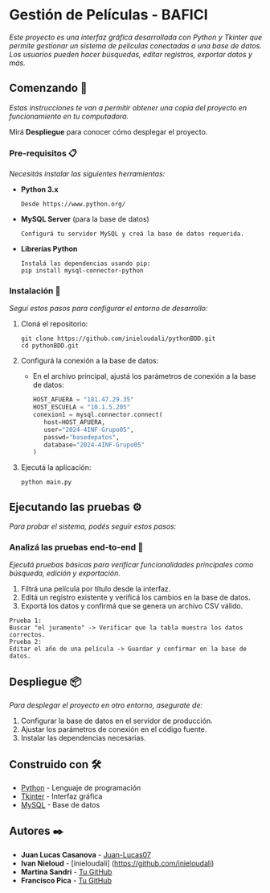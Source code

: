 # Gestión de Películas - BAFICI

_Este proyecto es una interfaz gráfica desarrollada con Python y Tkinter que permite gestionar un sistema de películas conectadas a una base de datos. Los usuarios pueden hacer búsquedas, editar registros, exportar datos y más._

## Comenzando 🚀

_Estas instrucciones te van a permitir obtener una copia del proyecto en funcionamiento en tu computadora._

Mirá **Despliegue** para conocer cómo desplegar el proyecto.

### Pre-requisitos 📋

_Necesitás instalar las siguientes herramientas:_

- **Python 3.x**
  ```
  Desde https://www.python.org/
  ```
- **MySQL Server** (para la base de datos)
  ```
  Configurá tu servidor MySQL y creá la base de datos requerida.
  ```
- **Librerías Python**
  ```
  Instalá las dependencias usando pip:
  pip install mysql-connector-python
  ```

### Instalación 🔧

_Seguí estos pasos para configurar el entorno de desarrollo:_

1. Cloná el repositorio:
   ```
   git clone https://github.com/inieloudali/pythonBDD.git
   cd pythonBDD.git
   ```

2. Configurá la conexión a la base de datos:
   - En el archivo principal, ajustá los parámetros de conexión a la base de datos:
     ```python
     HOST_AFUERA = "181.47.29.35"
     HOST_ESCUELA = "10.1.5.205"
     conexion1 = mysql.connector.connect(
        host=HOST_AFUERA,
        user="2024-4INF-Grupo05",
        passwd="basedepatos",
        database="2024-4INF-Grupo05"
     )
     ```

3. Ejecutá la aplicación:
   ```
   python main.py
   ```


## Ejecutando las pruebas ⚙️

_Para probar el sistema, podés seguir estos pasos:_

### Analizá las pruebas end-to-end 🔩

_Ejecutá pruebas básicas para verificar funcionalidades principales como búsqueda, edición y exportación._

1. Filtrá una película por título desde la interfaz.
2. Editá un registro existente y verificá los cambios en la base de datos.
3. Exportá los datos y confirmá que se genera un archivo CSV válido.

```
Prueba 1:
Buscar "el juramento" -> Verificar que la tabla muestra los datos correctos.
Prueba 2:
Editar el año de una película -> Guardar y confirmar en la base de datos.
```

## Despliegue 📦

_Para desplegar el proyecto en otro entorno, asegurate de:_

1. Configurar la base de datos en el servidor de producción.
2. Ajustar los parámetros de conexión en el código fuente.
3. Instalar las dependencias necesarias.

## Construido con 🛠️

* [Python](https://www.python.org/) - Lenguaje de programación
* [Tkinter](https://docs.python.org/3/library/tkinter.html) - Interfaz gráfica
* [MySQL](https://www.mysql.com/) - Base de datos

## Autores ✒️

* **Juan Lucas Casanova** - [Juan-Lucas07](https://github.com/Juan-Lucas07)
* **Ivan Nieloud** - [inieloudali] (https://github.com/inieloudali)
* **Martina Sandri** - [Tu GitHub](https://github.com/tuusuario)
* **Francisco Pica** - [Tu GitHub](https://github.com/tuusuario)
